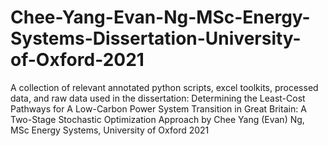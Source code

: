 # Chee-Yang-Evan-Ng-MSc-Energy-Systems-Dissertation-University-of-Oxford-2021
A collection of relevant annotated python scripts, excel toolkits, processed data, and raw data used in the dissertation: Determining the Least-Cost Pathways for A Low-Carbon Power System Transition in Great Britain: A Two-Stage Stochastic Optimization Approach by Chee Yang (Evan) Ng, MSc Energy Systems, University of Oxford 2021 
